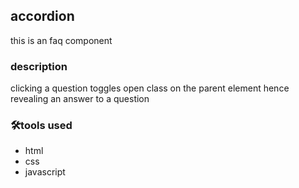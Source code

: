 ## accordion
this is an faq component
### description
clicking a question toggles open class on the parent element hence revealing an answer to a question
 
### 🛠tools used 
* html
* css
* javascript
